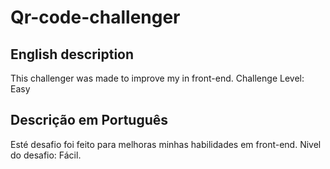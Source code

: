 # Qr-code-challenger

## English description
This challenger was made to improve my in front-end.
Challenge Level: Easy
## Descrição em Português
Esté desafio foi feito para melhoras minhas habilidades em front-end.
Nivel do desafio: Fácil.
